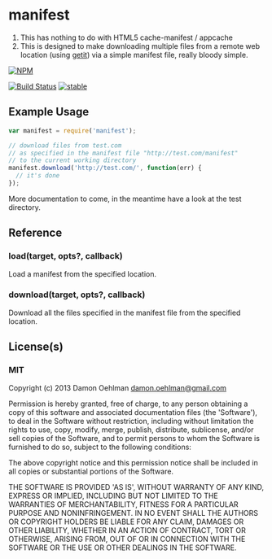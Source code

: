 # manifest

1. This has nothing to do with HTML5 cache-manifest / appcache
2. This is designed to make downloading multiple files from a remote
   web location (using [getit](https://github.com/DamonOehlman/getit)) via
   a simple manifest file, really bloody simple.


[![NPM](https://nodei.co/npm/manifest.png)](https://nodei.co/npm/manifest/)

[![Build Status](https://travis-ci.org/DamonOehlman/manifest.png?branch=master)](https://travis-ci.org/DamonOehlman/manifest)
[![stable](http://hughsk.github.io/stability-badges/dist/stable.svg)](http://github.com/hughsk/stability-badges)

## Example Usage

```js
var manifest = require('manifest');

// download files from test.com 
// as specified in the manifest file "http://test.com/manifest"
// to the current working directory
manifest.download('http://test.com/', function(err) {
  // it's done
});
```

More documentation to come, in the meantime have a look at the
test directory.

## Reference

### load(target, opts?, callback)

Load a manifest from the specified location.

### download(target, opts?, callback)

Download all the files specified in the manifest file from the specified
location.

## License(s)

### MIT

Copyright (c) 2013 Damon Oehlman <damon.oehlman@gmail.com>

Permission is hereby granted, free of charge, to any person obtaining
a copy of this software and associated documentation files (the
'Software'), to deal in the Software without restriction, including
without limitation the rights to use, copy, modify, merge, publish,
distribute, sublicense, and/or sell copies of the Software, and to
permit persons to whom the Software is furnished to do so, subject to
the following conditions:

The above copyright notice and this permission notice shall be
included in all copies or substantial portions of the Software.

THE SOFTWARE IS PROVIDED 'AS IS', WITHOUT WARRANTY OF ANY KIND,
EXPRESS OR IMPLIED, INCLUDING BUT NOT LIMITED TO THE WARRANTIES OF
MERCHANTABILITY, FITNESS FOR A PARTICULAR PURPOSE AND NONINFRINGEMENT.
IN NO EVENT SHALL THE AUTHORS OR COPYRIGHT HOLDERS BE LIABLE FOR ANY
CLAIM, DAMAGES OR OTHER LIABILITY, WHETHER IN AN ACTION OF CONTRACT,
TORT OR OTHERWISE, ARISING FROM, OUT OF OR IN CONNECTION WITH THE
SOFTWARE OR THE USE OR OTHER DEALINGS IN THE SOFTWARE.
